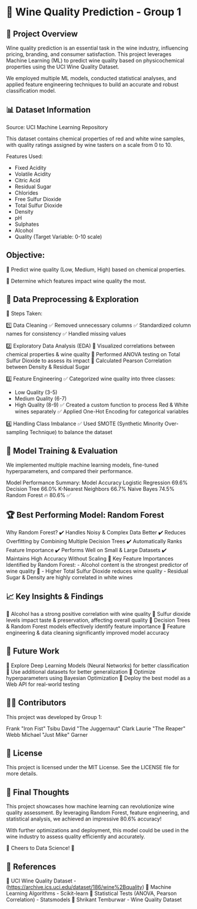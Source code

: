 # 🍷 Wine Quality Prediction - Group 1

## 📌 Project Overview

Wine quality prediction is an essential task in the wine industry, influencing pricing, branding, and consumer satisfaction. This project leverages Machine Learning (ML) to predict wine quality based on physicochemical properties using the UCI Wine Quality Dataset.

We employed multiple ML models, conducted statistical analyses, and applied feature engineering techniques to build an accurate and robust classification model.



## 📊 Dataset Information

Source: UCI Machine Learning Repository

This dataset contains chemical properties of red and white wine samples, with quality ratings assigned by wine tasters on a scale from 0 to 10.

Features Used:
   - Fixed Acidity
   - Volatile Acidity
   - Citric Acid
   - Residual Sugar
   - Chlorides
   - Free Sulfur Dioxide
   - Total Sulfur Dioxide
   - Density
   - pH
   - Sulphates
   - Alcohol
   - Quality (Target Variable: 0-10 scale)

## Objective:
  🔹 Predict wine quality (Low, Medium, High) based on chemical properties.

  🔹 Determine which features impact wine quality the most.



## 🔬 Data Preprocessing & Exploration

📌 Steps Taken:

1️⃣ Data Cleaning
   ✅ Removed unnecessary columns
   ✅ Standardized column names for consistency
   ✅ Handled missing values

2️⃣ Exploratory Data Analysis (EDA)
   🔹 Visualized correlations between chemical properties & wine quality
   🔹 Performed ANOVA testing on Total Sulfur Dioxide to assess its impact
   🔹 Calculated Pearson Correlation between Density & Residual Sugar

3️⃣ Feature Engineering
✅ Categorized wine quality into three classes:
   - Low Quality (3-5)
   - Medium Quality (6-7)
   - High Quality (8-9)
     ✅ Created a custom function to process Red & White wines separately
     ✅ Applied One-Hot Encoding for categorical variables

4️⃣ Handling Class Imbalance
✅ Used SMOTE (Synthetic Minority Over-sampling Technique) to balance the dataset



## 🤖 Model Training & Evaluation
We implemented multiple machine learning models, fine-tuned hyperparameters, and compared their performance.

Model Performance Summary:
  Model	                                 Accuracy
  Logistic Regression	                 69.6%
  Decision Tree	                         66.0%
  K-Nearest Neighbors	                 66.7%
  Naive Bayes	                         74.5%
  Random Forest	                      🔥 80.6% ✅



## 🏆 Best Performing Model: Random Forest

Why Random Forest?
   ✔️ Handles Noisy & Complex Data Better
   ✔️ Reduces Overfitting by Combining Multiple Decision Trees
   ✔️ Automatically Ranks Feature Importance
   ✔️ Performs Well on Small & Large Datasets
   ✔️ Maintains High Accuracy Without Scaling
   🔹 Key Feature Importances Identified by Random Forest:
        - Alcohol content is the strongest predictor of wine quality 🍷
        - Higher Total Sulfur Dioxide reduces wine quality
        - Residual Sugar & Density are highly correlated in white wines



## 📈 Key Insights & Findings
   🔹 Alcohol has a strong positive correlation with wine quality
   🔹 Sulfur dioxide levels impact taste & preservation, affecting overall quality
   🔹 Decision Trees & Random Forest models effectively identify feature importance
   🔹 Feature engineering & data cleaning significantly improved model accuracy



## 🚀 Future Work
   🔹 Explore Deep Learning Models (Neural Networks) for better classification
   🔹 Use additional datasets for better generalization
   🔹 Optimize hyperparameters using Bayesian Optimization
   🔹 Deploy the best model as a Web API for real-world testing



## 👨‍💻 Contributors

This project was developed by Group 1:

Frank "Iron Fist" Tsibu
David "The Juggernaut" Clark
Laurie "The Reaper" Webb
Michael "Just Mike" Garner



## 📜 License

This project is licensed under the MIT License. See the LICENSE file for more details.



## 📢 Final Thoughts

This project showcases how machine learning can revolutionize wine quality assessment.
By leveraging Random Forest, feature engineering, and statistical analysis, we achieved an impressive 80.6% accuracy!

With further optimizations and deployment, this model could be used in the wine industry to assess quality efficiently and accurately.

🍷 Cheers to Data Science! 🎉



## 🔗 References
   🔹 UCI Wine Quality Dataset - (https://archive.ics.uci.edu/dataset/186/wine%2Bquality)
   🔹 Machine Learning Algorithms - Scikit-learn
   🔹 Statistical Tests (ANOVA, Pearson Correlation) - Statsmodels
   🔹 Shrikant Temburwar - Wine Quality Dataset